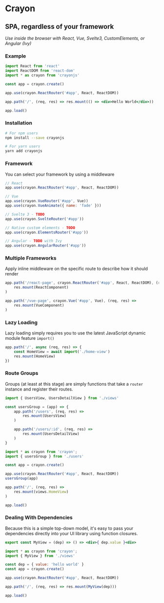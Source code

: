 # Crayon
## SPA, regardless of your framework

_Use inside the browser with React, Vue, Svelte3, CustomElements, or Angular (Ivy)_

### Example

```jsx
import React from 'react'
import ReactDOM from 'react-dom'
import * as crayon from 'crayonjs'

const app = crayon.create()

app.use(crayon.ReactRouter('#app', React, ReactDOM))

app.path('/', (req, res) => res.mount(() => <div>Hello World</div>))

app.load()
```

### Installation

```bash
# For npm users
npm install --save crayonjs

# For yarn users
yarn add crayonjs
```

### Framework

You can select your framework by using a middleware

```javascript
// React
app.use(crayon.ReactRouter('#app', React, ReactDOM))

// Vue 
app.use(crayon.VueRouter('#app', Vue))
app.use(crayon.VueAnimate({ name: 'fade' }))

// Svelte 3 - TODO
app.use(crayon.SvelteRouter('#app'))

// Native custom elements - TODO
app.use(crayon.ElementsRouter('#app'))

// Angular - TODO with Ivy
app.use(crayon.AngularRouter('#app'))
```

### Multiple Frameworks

Apply inline middleware on the specific route to describe how it should render

```javascript
app.path('/react-page', crayon.ReactRouter('#app', React, ReactDOM), (req, res) => 
    res.mount(ReactComponent)
)

app.path('/vue-page', crayon.Vue('#app', Vue), (req, res) => 
    res.mount(VueComponent)
)
```

### Lazy Loading

Lazy loading simply requires you to use the latest JavaScript dynamic module feature `import()`

```javascript
app.path('/', async (req, res) => {
    const HomeView = await import('./home-view')
    res.mount(HomeView)
})
```

### Route Groups

Groups (at least at this stage) are simply functions that take a `router` instance and register their routes.

```javascript
import { UsersView, UsersDetailView } from './views'

const usersGroup = (app) => {
    app.path('/users', (req, res) =>
        res.mount(UsersView)
    )

    app.path('/users/:id', (req, res) =>
        res.mount(UsersDetailView)
    )
}
```

```javascript
import * as crayon from 'crayon';
import { usersGroup } from './users'

const app = crayon.create()

app.use(crayon.ReactRouter('#app', React, ReactDOM))
usersGroup(app)

app.path('/', (req, res) =>
    res.mount(views.HomeView)
)

app.load()
```

### Dealing With Dependencies

Because this is a simple top-down model, it's easy to pass your dependencies directly into your UI library using function closures.

```jsx
export const MyView = (dep) => () => <div>{ dep.value }<div>
```

```javascript
import * as crayon from 'crayon';
import { MyView } from './views'

const dep = { value: 'hello world' }
const app = crayon.create()

app.use(crayon.ReactRouter('#app', React, ReactDOM))

app.path('/', (req, res) => res.mount(MyView(dep)))

app.load()
```